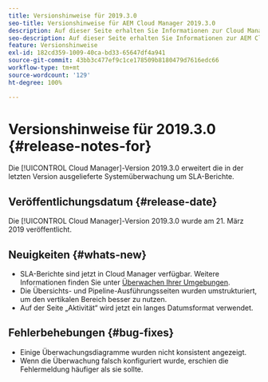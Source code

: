 ```yaml
---
title: Versionshinweise für 2019.3.0
seo-title: Versionshinweise für AEM Cloud Manager 2019.3.0
description: Auf dieser Seite erhalten Sie Informationen zur Cloud Manager-Version 2019.3.0.
seo-description: Auf dieser Seite erhalten Sie Informationen zur AEM Cloud Manager-Version 2019.3.0.
feature: Versionshinweise
exl-id: 182cd359-1009-40ca-bd33-65647df4a941
source-git-commit: 43bb3c477ef9c1ce178509b8180479d7616edc66
workflow-type: tm+mt
source-wordcount: '129'
ht-degree: 100%

---
```


# Versionshinweise für 2019.3.0 {#release-notes-for}

Die [!UICONTROL Cloud Manager]-Version 2019.3.0 erweitert die in der letzten Version ausgelieferte Systemüberwachung um SLA-Berichte.

## Veröffentlichungsdatum {#release-date}

Die [!UICONTROL Cloud Manager]-Version 2019.3.0 wurde am 21. März 2019 veröffentlicht.

## Neuigkeiten {#whats-new}

* SLA-Berichte sind jetzt in Cloud Manager verfügbar. Weitere Informationen finden Sie unter [Überwachen Ihrer Umgebungen](monitor-your-environments.md).
* Die Übersichts- und Pipeline-Ausführungsseiten wurden umstrukturiert, um den vertikalen Bereich besser zu nutzen.
* Auf der Seite „Aktivität“ wird jetzt ein langes Datumsformat verwendet.

## Fehlerbehebungen {#bug-fixes}

* Einige Überwachungsdiagramme wurden nicht konsistent angezeigt.
* Wenn die Überwachung falsch konfiguriert wurde, erschien die Fehlermeldung häufiger als sie sollte.
